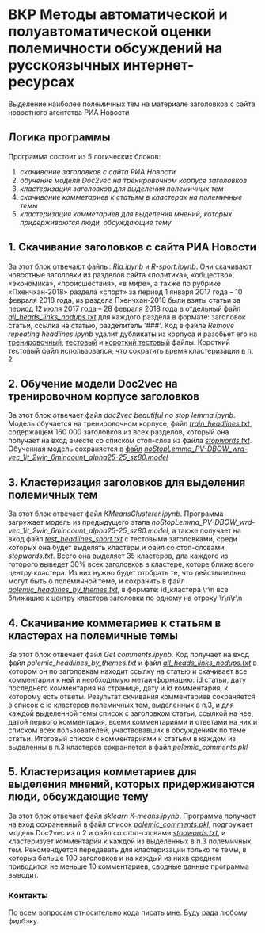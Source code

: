# ВКР Методы автоматической и полуавтоматической оценки полемичности обсуждений на русскоязычных интернет-ресурсах

Выделение наиболее полемичных тем на материале заголовков с сайта новостного агентства РИА Новости

## Логика программы
Программа состоит из 5 логических блоков:
1) *скачивание заголовков с сайта РИА Новости* 
2) *обучение модели Doc2vec на тренировочном корпусе заголовков*
3) *кластеризация заголовков для выделения полемичных тем*
4) *скачивание комметариев к статьям в кластерах на полемичные темы*
5) *кластеризация комметариев для выделения мнений, которых придерживаются люди, обсуждающие тему*

## 1. Скачивание заголовков с сайта РИА Новости
За этот блок отвечают файлы: *Ria.ipynb* и *R-sport.ipynb*. Они скачивают новостные заголовки из разделов сайта «политика», «общество», «экономика», «происшествия», «в мире», а также по рубрике «Пхенчхан-2018» раздела «спорт» за период 1 января 2017 года – 10 февраля 2018 года, из раздела Пхенчхан-2018 были взяты статьи за период 12 июля 2017 года – 28 февраля 2018 года в отдельный файл [*all_heads_links_nodups.txt*](https://yadi.sk/i/XzBmLDrY3Whzu5) для каждого раздела в формате: заголовок статьи, ссылка на статью, разделитель '###'.
Код в файле *Remove repeating headlines.ipynb* удалит дубликаты из корпуса и разобьет его на [тренировочный](https://yadi.sk/i/iIfSvKhr3Wi349), [тестовый](https://yadi.sk/i/CYX74l_73Wi3CD) и [короткий тестовый](https://yadi.sk/i/Y1lEnomh3Wi38T) файлы. Короткий тестовый файл использовался, что сократить время кластеризации в п. 2

## 2. Обучение модели Doc2vec на тренировочном корпусе заголовков
За этот блок отвечает файл *doc2vec beautiful no stop lemma.ipynb*. Модель обучается на тренировочном корпусе, файл [*train_headlines.txt*](https://yadi.sk/i/iIfSvKhr3Wi349), содержащем 160 000 заголовков из всех разделов, который она получает на вход вместе со списком стоп-слов из файла [*stopwords.txt*](https://yadi.sk/i/C5vUwPSD3Wi2ye). Обученная модель сохраняется в [файл](https://yadi.sk/d/TjC0VYUH3Wi2JJ) [*noStopLemma_PV-DBOW_wrd-vec_1it_2win_6mincount_alpha25-25_sz80.model*](https://yadi.sk/d/H3Hp4rA03Wi2K9)

## 3. Кластеризация заголовков для выделения полемичных тем
За этот блок отвечает файл *KMeansClusterer.ipynb*. Программа загружает модель из предыдущего этапа *noStopLemma_PV-DBOW_wrd-vec_1it_2win_6mincount_alpha25-25_sz80.model*, а также получает на вход файл [*test_headlines_short.txt*](https://yadi.sk/i/Y1lEnomh3Wi38T) с тестовыми заголовками, среди которых она будет выделять кластеры и файл со стоп-словами *stopwords.txt*. Всего она выделяет 35 кластеров, дла каждого из готорого выведет 30% всех заголовков в кластере, которе ближе всего центру кластера. Из них нужно будет отобрать те, что действительно могут быть о полемичной теме, и сохранить в файл [*polemic_headlines_by_themes.txt*](https://yadi.sk/i/wlXNf4-e3Wi2qc), в формате: id_кластера \r\n все ближашие к центру кластера заголовки по одному на отроку \r\n\r\n

## 4. Скачивание комметариев к статьям в кластерах на полемичные темы
За этот блок отвечает файл *Get comments.ipynb*. Код получает на вход файл *polemic_headlines_by_themes.txt* и файл [*all_heads_links_nodups.txt*](https://yadi.sk/i/XzBmLDrY3Whzu5) в котором он по заголовкам находит ссылку на статью и скачивает все комментарии к ней и необходимую метаинформацию: id статьи, дату последнего комментария на странице, дату и id комментария, к которому есть ответы. Результат скчивания комментариев сохраняется в список с id кластеров полемичных тем, выделенных в п.3, и для каждой выделенной темы список с заголовком статьи, ссылкой на нее, датой первого комментария, всеми комментариями и ответами на них и списком всех пользователей, участвовавших в обсуждениях по теме статьи. Итоговый список с комментариями к статьям в каждом из выделенны в п.3 кластеров сохраняется в файл *polemic_comments.pkl*

## 5. Кластеризация комметариев для выделения мнений, которых придерживаются люди, обсуждающие тему
За этот блок отвечает файл *sklearn K-means.ipynb*. Программа получает на вход сохраненный в файл список [*polemic_comments.pkl*](https://yadi.sk/d/LGM51Y4A3Wi2x4), подгружает модель Doc2vec из п.2 и файл со стоп-словами [*stopwords.txt*](https://yadi.sk/i/C5vUwPSD3Wi2ye), и кластеризует комментарии к каждой из выделенных в п.3 полемичных тем. Рекомендуется передавать для кластеризации только те темы, в которыз больше 100 заголовков и на каждый из нихв среднем приводится не меньше 10 комментариев, сводные данные программа выводит.

### Контакты
По всем вопросам относительно кода писать [мне](zalina2804@mail.ru).
Буду рада любому фидбэку.
